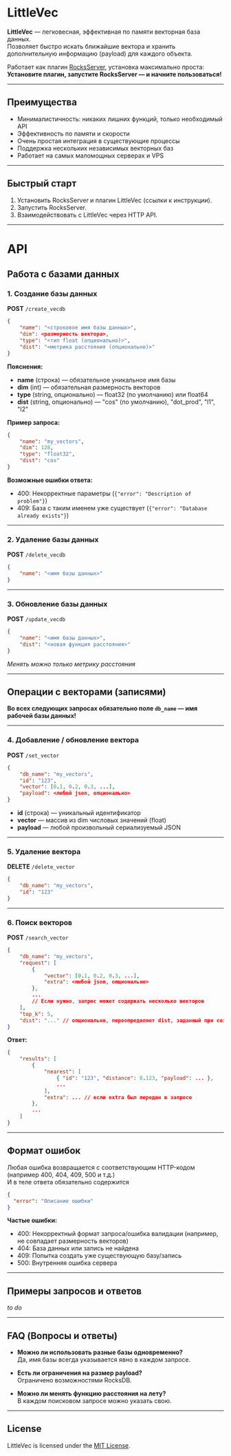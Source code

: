 # LittleVec

**LittleVec** — легковесная, эффективная по памяти векторная база данных.  
Позволяет быстро искать ближайшие вектора и хранить дополнительную информацию (payload) для каждого объекта.

Работает как плагин [RocksServer](https://github.com/valmat/RocksServer), установка максимально проста:  
**Установите плагин, запустите RocksServer — и начните пользоваться!**

---

## Преимущества

- Минималистичность: никаких лишних функций, только необходимый API
- Эффективность по памяти и скорости
- Очень простая интеграция в существующие процессы
- Поддержка нескольких независимых векторных баз
- Работает на самых маломощных серверах и VPS

---

## Быстрый старт

1. Установить RocksServer и плагин LittleVec (ссылки к инструкции).
2. Запустить RocksServer.
3. Взаимодействовать с LittleVec через HTTP API.

---

# API

## Работа с базами данных

### 1. Создание базы данных

**POST** `/create_vecdb`

```json
{
    "name": "<строковое имя базы данных>",
    "dim": <размерность вектора>,
    "type": "<тип float (опционально)>",
    "dist": "<метрика расстояния (опционально)>"
}
```

**Пояснения:**
- **name** (строка) — обязательное уникальное имя базы
- **dim** (int) — обязательная размерность векторов
- **type** (string, опционально) — float32 (по умолчанию) или float64
- **dist** (string, опционально) — "cos" (по умолчанию), "dot_prod", "l1", "l2"

**Пример запроса:**
```json
{
    "name": "my_vectors",
    "dim": 128,
    "type": "float32",
    "dist": "cos"
}
```

**Возможные ошибки ответа:**
- 400: Некорректные параметры (`{"error": "Description of problem"}`)
- 409: База с таким именем уже существует (`{"error": "Database already exists"}`)


---

### 2. Удаление базы данных

**POST** `/delete_vecdb`
```json
{
    "name": "<имя базы данных>"
}
```

---

### 3. Обновление базы данных

**POST** `/update_vecdb`
```json
{
    "name": "<имя базы данных>",
    "dist": "<новая функция расстояния>"
}
```
*Менять можно только метрику расстояния*

---

## Операции с векторами (записями)

**Во всех следующих запросах обязательно поле `db_name` — имя рабочей базы данных!**

---

### 4. Добавление / обновление вектора

**POST** `/set_vector`

```json
{
    "db_name": "my_vectors",
    "id": "123",
    "vector": [0.1, 0.2, 0.3, ...],
    "payload": <любой json, опционально>
}
```

- **id** (строка) — уникальный идентификатор
- **vector** — массив из dim числовых значений (float)
- **payload** — любой произвольный сериализуемый JSON

---

### 5. Удаление вектора

**DELETE** `/delete_vector`

```json
{
    "db_name": "my_vectors",
    "id": "123"
}
```

---

### 6. Поиск векторов

**POST** `/search_vector`
```json
{
    "db_name": "my_vectors",
    "request": [
        {
            "vector": [0.1, 0.2, 0.3, ...],
            "extra": <любой json, опционально>
        },
        ...
        // Если нужно, запрос может содержать несколько векторов
    ],
    "top_k": 5,
    "dist": "..." // опционально, переопределяет dist, заданный при создании БД
}
```

**Ответ:**
```json
{
    "results": [
        {
            "nearest": [
                { "id": "123", "distance": 0.123, "payload": ... },
                ...
            ],
            "extra": ... // если extra был передан в запросе
        },
        ...
    ]
}
```

---

## Формат ошибок

Любая ошибка возвращается с соответствующим HTTP-кодом (например 400, 404, 409, 500 и т.д.)  
И в теле ответа обязательно содержится  
```json
{
  "error": "Описание ошибки"
}
```

**Частые ошибки:**
- 400: Некорректный формат запроса/ошибка валидации (например, не совпадает размерность векторов)
- 404: База данных или запись не найдена
- 409: Попытка создать уже существующую базу/запись
- 500: Внутренняя ошибка сервера

---

## Примеры запросов и ответов

_to do_

---

## FAQ (Вопросы и ответы)

- **Можно ли использовать разные базы одновременно?**  
  Да, имя базы всегда указывается явно в каждом запросе.

- **Есть ли ограничения на размер payload?**  
  Ограничено возможностями RocksDB.

- **Можно ли менять функцию расстояния на лету?**  
  В каждом поисковом запросе можно указать свою.

---

## License

LittleVec is licensed under the [MIT License](LICENSE).
